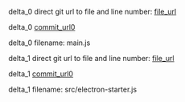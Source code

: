 delta_0 direct git url to file and line number: [file_url](https://www.github.com/emilwidlund/carousel/commit/db4839cbc6a5ac91b4b4172994df1026b9b69ce2/#diff-58417e0f781b6656949d37258c8b9052ed266e2eb7a5163cad7b0863e6b2916aL20)

delta_0 [commit_url0](https://www.github.com/emilwidlund/carousel/commit/db4839cbc6a5ac91b4b4172994df1026b9b69ce2)

delta_0 filename: main.js



delta_1 direct git url to file and line number: [file_url](https://www.github.com/joshwcomeau/guppy/commit/d11f898bda2c1f2b34131fd71c67c8b58a520eb3/#diff-7cd033ebbd15340d9c56fa506d35f87c23069883c38b8d685a714cfe180d3980L14)

delta_1 [commit_url0](https://www.github.com/joshwcomeau/guppy/commit/d11f898bda2c1f2b34131fd71c67c8b58a520eb3)

delta_1 filename: src/electron-starter.js




